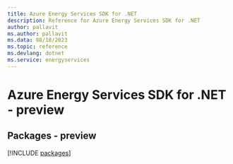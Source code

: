 ```yaml
---
title: Azure Energy Services SDK for .NET
description: Reference for Azure Energy Services SDK for .NET
author: pallavit
ms.author: pallavit
ms.data: 08/18/2023
ms.topic: reference
ms.devlang: dotnet
ms.service: energyservices
---
```

# Azure Energy Services SDK for .NET - preview
## Packages - preview
[!INCLUDE [packages](energy-services-index.md)]